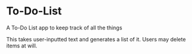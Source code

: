 # To-Do-List
A To-Do List app to keep track of all the things

This takes user-inputted text and generates a list of it. Users may delete items at will.
